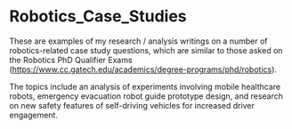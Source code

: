 # Robotics_Case_Studies

These are examples of my research / analysis writings on a number of robotics-related case study questions, which are similar to those asked on the Robotics PhD Qualifier Exams (https://www.cc.gatech.edu/academics/degree-programs/phd/robotics).

The topics include an analysis of experiments involving mobile healthcare robots, emergency evacuation robot guide prototype design, and research on new safety features of self-driving vehicles for increased driver engagement.
